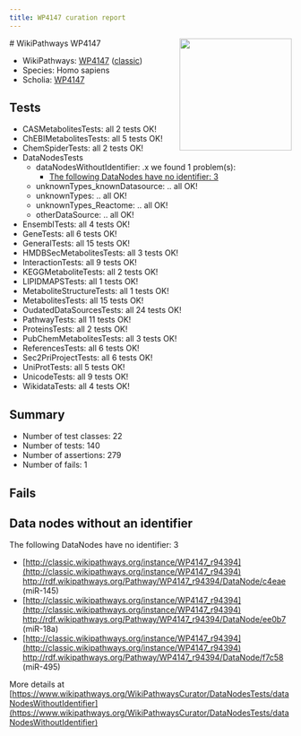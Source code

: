 ```yaml
---
title: WP4147 curation report
---
```


<img style="float: right; width: 200px" src="https://upload.wikimedia.org/wikipedia/commons/thumb/8/83/Wplogo_with_text_500.png/640px-Wplogo_with_text_500.png" />
# WikiPathways WP4147

* WikiPathways: [WP4147](https://wikipathways.org/pathways/WP4147) ([classic](https://classic.wikipathways.org/instance/WP4147))
* Species: Homo sapiens
* Scholia: [WP4147](https://scholia.toolforge.org/wikipathways/WP4147)
## Tests
* CASMetabolitesTests: all 2 tests OK!
* ChEBIMetabolitesTests: all 5 tests OK!
* ChemSpiderTests: all 2 tests OK!
* DataNodesTests
    * dataNodesWithoutIdentifier: .x we found 1 problem(s):
        * [The following DataNodes have no identifier: 3](#d2d32fa2)
    * unknownTypes_knownDatasource: .. all OK!
    * unknownTypes: .. all OK!
    * unknownTypes_Reactome: .. all OK!
    * otherDataSource: .. all OK!
* EnsemblTests: all 4 tests OK!
* GeneTests: all 6 tests OK!
* GeneralTests: all 15 tests OK!
* HMDBSecMetabolitesTests: all 3 tests OK!
* InteractionTests: all 9 tests OK!
* KEGGMetaboliteTests: all 2 tests OK!
* LIPIDMAPSTests: all 1 tests OK!
* MetaboliteStructureTests: all 1 tests OK!
* MetabolitesTests: all 15 tests OK!
* OudatedDataSourcesTests: all 24 tests OK!
* PathwayTests: all 11 tests OK!
* ProteinsTests: all 2 tests OK!
* PubChemMetabolitesTests: all 3 tests OK!
* ReferencesTests: all 6 tests OK!
* Sec2PriProjectTests: all 6 tests OK!
* UniProtTests: all 5 tests OK!
* UnicodeTests: all 9 tests OK!
* WikidataTests: all 4 tests OK!


## Summary

* Number of test classes: 22
* Number of tests: 140
* Number of assertions: 279
* Number of fails: 1

## Fails

<a name="d2d32fa2" />

## Data nodes without an identifier

The following DataNodes have no identifier: 3

* [http://classic.wikipathways.org/instance/WP4147_r94394](http://classic.wikipathways.org/instance/WP4147_r94394) http://rdf.wikipathways.org/Pathway/WP4147_r94394/DataNode/c4eae (miR-145)
* [http://classic.wikipathways.org/instance/WP4147_r94394](http://classic.wikipathways.org/instance/WP4147_r94394) http://rdf.wikipathways.org/Pathway/WP4147_r94394/DataNode/ee0b7 (miR-18a)
* [http://classic.wikipathways.org/instance/WP4147_r94394](http://classic.wikipathways.org/instance/WP4147_r94394) http://rdf.wikipathways.org/Pathway/WP4147_r94394/DataNode/f7c58 (miR-495)


More details at [https://www.wikipathways.org/WikiPathwaysCurator/DataNodesTests/dataNodesWithoutIdentifier](https://www.wikipathways.org/WikiPathwaysCurator/DataNodesTests/dataNodesWithoutIdentifier)

